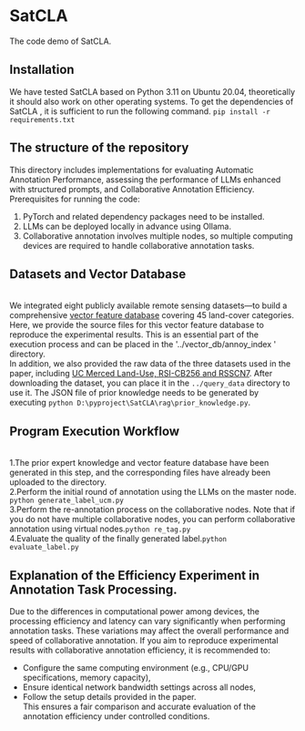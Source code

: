 # SatCLA
The code demo of SatCLA.
## Installation
We have tested SatCLA based on Python 3.11 on Ubuntu 20.04, theoretically it should also work on other operating systems. To get the dependencies of SatCLA , it is sufficient to run the following command. 
`pip install -r requirements.txt`

## The structure of the repository
This directory includes implementations for evaluating Automatic Annotation Performance, assessing the performance of LLMs enhanced with structured prompts, and Collaborative Annotation Efficiency.
Prerequisites for running the code:
1. PyTorch and related dependency packages need to be installed.
2. LLMs can be deployed locally in advance using Ollama.
3. Collaborative annotation involves multiple nodes, so multiple computing devices are required to handle collaborative annotation tasks.

## Datasets and Vector Database
</br>We integrated eight publicly available remote sensing datasets—to build a comprehensive [vector feature database](https://www.hostize.com/zh/v/KuidvWj_tS) covering 45 land-cover categories. Here, we provide the source files for this vector feature database to reproduce the experimental results. This is an essential part of the execution process and can be placed in the '../vector_db/annoy_index ' directory.
</br>In addition, we also provided the raw data of the three datasets used in the paper, including [UC Merced Land-Use, RSI-CB256 and RSSCN7](https://www.hostize.com/zh/v/dCuK7_eqlb). After downloading the dataset, you can place it in the `../query_data` directory to use it. The JSON file of prior knowledge needs to be generated by executing `python D:\pyproject\SatCLA\rag\prior_knowledge.py`.

## Program Execution Workflow
</br>1.The prior expert knowledge and vector feature database have been generated in this step, and the corresponding files have already been uploaded to the directory.
</br>2.Perform the initial round of annotation using the LLMs on the master node. `python generate_label_ucm.py`
</br>3.Perform the re-annotation process on the collaborative nodes. Note that if you do not have multiple collaborative nodes, you can perform collaborative annotation using virtual nodes.`python re_tag.py`
</br>4.Evaluate the quality of the finally generated label.`python evaluate_label.py`

## Explanation of the Efficiency Experiment in Annotation Task Processing.
Due to the differences in computational power among devices, the processing efficiency and latency can vary significantly when performing annotation tasks. These variations may affect the overall performance and speed of collaborative annotation.
If you aim to reproduce experimental results with collaborative annotation efficiency, it is recommended to:
- Configure the same computing environment (e.g., CPU/GPU specifications, memory capacity),
- Ensure identical network bandwidth settings across all nodes,
- Follow the setup details provided in the paper.
</br>This ensures a fair comparison and accurate evaluation of the annotation efficiency under controlled conditions.



